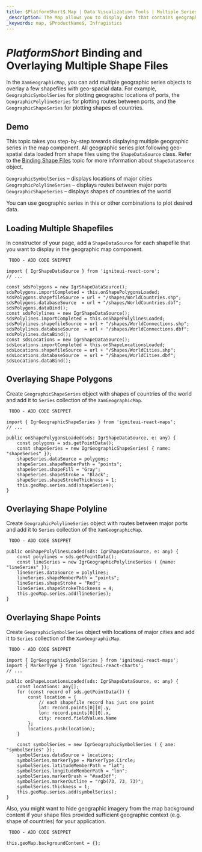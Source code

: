 ```yaml
---
title: $PlatformShort$ Map | Data Visualization Tools | Multiple Series | Infragistics
_description: The Map allows you to display data that contains geographic locations from view models or geo-spatial data loaded from shape files on geographic imagery maps.View the demo, dependencies, usage and toolbar for more information.
_keywords: map, $ProductName$, Infragistics
---
```

# $PlatformShort$ Binding and Overlaying Multiple Shape Files

In the `XamGeographicMap`, you can add multiple geographic series objects to overlay a few shapefiles with geo-spacial data. For example, `GeographicSymbolSeries` for plotting geographic locations of ports, the `GeographicPolylineSeries` for plotting routes between ports, and the `GeographicShapeSeries` for plotting shapes of countries.

## Demo


<code-view style="height: 400px" 
           data-demos-base-url="{environment:dvDemosBaseUrl}" 
           iframe-src="{environment:dvDemosBaseUrl}/maps/geo-map-binding-multiple-shapes" >
</code-view>


<div class="divider--half"></div>

This topic takes you step-by-step towards displaying multiple geographic series in the map component. All geographic series plot following geo-spatial data loaded from shape files using the `ShapeDataSource` class. Refer to the [Binding Shape Files](geo-map-binding-shp-file.md) topic for more information about `ShapeDataSource` object.

`GeographicSymbolSeries` – displays locations of major cities
`GeographicPolylineSeries` – displays routes between major ports
`GeographicShapeSeries` – displays shapes of countries of the world

You can use geographic series in this or other combinations to plot desired data.

## Loading Multiple Shapefiles

In constructor of your page, add a `ShapeDataSource` for each shapefile that you want to display in the geographic map component.


```html
 TODO - ADD CODE SNIPPET
```

```tsx
import { IgrShapeDataSource } from 'igniteui-react-core';
// ...

const sdsPolygons = new IgrShapeDataSource();
sdsPolygons.importCompleted = this.onShapePolygonsLoaded;
sdsPolygons.shapefileSource = url + "/shapes/WorldCountries.shp";
sdsPolygons.databaseSource  = url + "/shapes/WorldCountries.dbf";
sdsPolygons.dataBind();
const sdsPolylines = new IgrShapeDataSource();
sdsPolylines.importCompleted = this.onShapePolylinesLoaded;
sdsPolylines.shapefileSource = url + "/shapes/WorldConnections.shp";
sdsPolylines.databaseSource  = url + "/shapes/WorldConnections.dbf";
sdsPolylines.dataBind();
const sdsLocations = new IgrShapeDataSource();
sdsLocations.importCompleted = this.onShapeLocationsLoaded;
sdsLocations.shapefileSource = url + "/Shapes/WorldCities.shp";
sdsLocations.databaseSource  = url + "/Shapes/WorldCities.dbf";
sdsLocations.dataBind();
```

## Overlaying Shape Polygons

Create `GeographicShapeSeries` object with shapes of countries of the world and add it to `Series` collection of the `XamGeographicMap`.

```html
 TODO - ADD CODE SNIPPET
```

```tsx
import { IgrGeographicShapeSeries } from 'igniteui-react-maps';
// ...

public onShapePolygonsLoaded(sds: IgrShapeDataSource, e: any) {
    const polygons = sds.getPointData();
    const shapeSeries = new IgrGeographicShapeSeries( { name: "shapeSeries" });
    shapeSeries.dataSource = polygons;
    shapeSeries.shapeMemberPath = "points";
    shapeSeries.shapeFill = "Gray";
    shapeSeries.shapeStroke = "Black";
    shapeSeries.shapeStrokeThickness = 1;
    this.geoMap.series.add(shapeSeries);
}
```

## Overlaying Shape Polyline

Create `GeographicPolylineSeries` object with routes between major ports and add it to `Series` collection of the `XamGeographicMap`.

```html
 TODO - ADD CODE SNIPPET
```

```tsx
public onShapePolylinesLoaded(sds: IgrShapeDataSource, e: any) {
    const polylines = sds.getPointData();
    const lineSeries = new IgrGeographicPolylineSeries ( {name: "lineSeries" });
    lineSeries.dataSource = polylines;
    lineSeries.shapeMemberPath = "points";
    lineSeries.shapeStroke = "Red";
    lineSeries.shapeStrokeThickness = 4;
    this.geoMap.series.add(lineSeries);
}
```

## Overlaying Shape Points

Create `GeographicSymbolSeries` object with locations of major cities and add it to `Series` collection of the `XamGeographicMap`.

```html
 TODO - ADD CODE SNIPPET
```

```tsx
import { IgrGeographicSymbolSeries } from 'igniteui-react-maps';
import { MarkerType } from 'igniteui-react-charts';
// ...

public onShapeLocationsLoaded(sds: IgrShapeDataSource, e: any) {
    const locations: any[];
    for (const record of sds.getPointData()) {
        const location = {
            // each shapefile record has just one point
            lat: record.points[0][0].y,
            lon: record.points[0][0].x,
            city: record.fieldValues.Name
        };
        locations.push(location);
    }

    const symbolSeries = new IgrGeographicSymbolSeries ( { ame: "symbolSeries" });
    symbolSeries.dataSource = locations;
    symbolSeries.markerType = MarkerType.Circle;
    symbolSeries.latitudeMemberPath = "lat";
    symbolSeries.longitudeMemberPath = "lon";
    symbolSeries.markerBrush = "#aad3df";
    symbolSeries.markerOutline = "rgb(73, 73, 73)";
    symbolSeries.thickness = 1;
    this.geoMap.series.add(symbolSeries);
}
```

Also, you might want to hide geographic imagery from the map background content if your shape files provided sufficient geographic context (e.g. shape of countries) for your application.

```html
 TODO - ADD CODE SNIPPET
```

```tsx
this.geoMap.backgroundContent = {};
```
